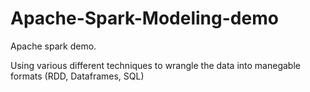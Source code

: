 # Apache-Spark-Modeling-demo
Apache spark demo.

Using various different techniques to wrangle the data into manegable formats (RDD, Dataframes, SQL)
